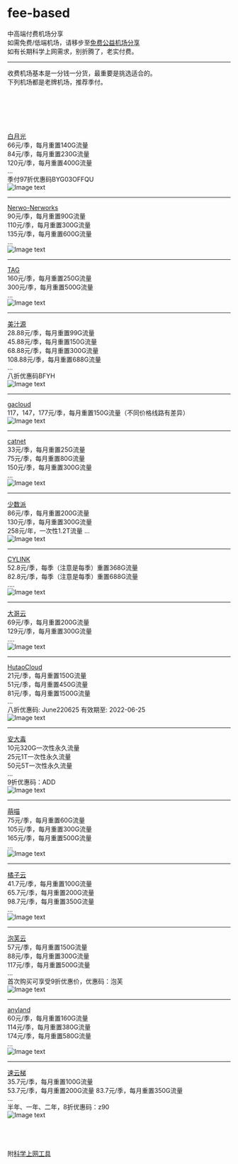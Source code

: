 # fee-based
中高端付费机场分享  
如需免费/低端机场，请移步至[免费公益机场分享](https://github.com/deezertidal/freevpn/blob/main/README.md)  
如有长期科学上网需求，别折腾了，老实付费。   
****
收费机场基本是一分钱一分货，最重要是挑选适合的。    
下列机场都是老牌机场，推荐季付。  
<br>  
<br>  
<br>  
[白月光](https://www.bygcloud.com/#/register?code=DX4iT5B4)  
66元/季，每月重置140G流量  
84元/季，每月重置230G流量  
120元/季，每月重置400G流量  
...  
季付97折优惠码BYG03OFFQU  
![Image text](https://github.com/deezertidal/fee-based/blob/main/IMG/byg.png)  
****
[Nerwo-Nerworks](https://share.eleven.observer/auth/register.html?code=ZWy1)  
90元/季，每月重置90G流量  
110元/季，每月重置300G流量  
135元/季，每月重置600G流量  
...  
![Image text](https://github.com/deezertidal/fee-based/blob/main/IMG/nerwo.png)  
****
[TAG](https://user.taggood-5.xyz/#/register?code=0zZLweop)  
160元/季，每月重置250G流量  
300元/季，每月重置500G流量  
...  
![Image text](https://github.com/deezertidal/fee-based/blob/main/IMG/TAG.png)  
****
[美汁源](https://meizhiyuan.cc/index.php#/register?code=4HR1Wl5V)  
28.88元/季，每月重置99G流量  
45.88元/季，每月重置150G流量  
68.88元/季，每月重置300G流量  
108.88元/季，每月重置688G流量  
...  
八折优惠码BFYH  
![Image text](https://github.com/deezertidal/fee-based/blob/main/IMG/mzy.png)  
****
[gacloud](https://invitation.gacloud.ltd/auth/register?code=NjJP)  
117，147，177元/季，每月重置150G流量（不同价格线路有差异）  
![Image text](https://github.com/deezertidal/fee-based/blob/main/IMG/GACLOUD.png)  
****
[catnet](https://dash.catnet.uk/#/register?code=Rbm2CNZr)  
33元/季，每月重置25G流量  
75元/季，每月重置80G流量  
150元/季，每月重置300G流量  
...  
![Image text](https://github.com/deezertidal/fee-based/blob/main/IMG/CATNET.png)  
****
[少数派](https://sspcloud.me/#/register?code=rNNaMZb2)  
86元/季，每月重置200G流量  
130元/季，每月重置300G流量    
258元/年，一次性1.2T流量
...  
![Image text](https://github.com/deezertidal/fee-based/blob/main/IMG/SSP.png)  
****
[CYLINK](https://cylink.wtf/auth/register?code=Y1NE)  
52.8元/季，每季（注意是每季）重置368G流量  
82.8元/季，每季（注意是每季）重置688G流量  
....  
![Image text](https://github.com/deezertidal/fee-based/blob/main/IMG/CYLINK.png)  
****
[大哥云](https://www.dageyun.net/#/register?code=79MYGsGa)  
69元/季，每月重置200G流量  
129元/季，每月重置300G流量  
....  
![Image text](https://github.com/deezertidal/fee-based/blob/main/IMG/dgy.png)  
****
[HutaoCloud](https://hutao.cloud/auth/register?code=BBEk)  
21元/季，每月重置150G流量  
51元/季，每月重置450G流量  
81元/季，每月重置1500G流量  
...  
八折优惠码: June220625 有效期至: 2022-06-25  
![Image text](https://github.com/deezertidal/fee-based/blob/main/IMG/HUTAO.png)  
****
[安大毒](https://jc.hgdbk.xyz/#/register?code=vYDPAnxc)  
10元320G一次性永久流量  
25元1T一次性永久流量  
50元5T一次性永久流量  
...  
9折优惠码：ADD  
![Image text](https://github.com/deezertidal/fee-based/blob/main/IMG/ADD.png)  
****
[萌喵](https://portal.meomiao.xyz/#/register?code=3spfDTn4)  
75元/季，每月重置60G流量  
105元/季，每月重置300G流量  
165元/季，每月重置500G流量  
...  
![Image text](https://github.com/deezertidal/fee-based/blob/main/IMG/MENGMIAO.png)  
****
[橘子云](https://juzi69.com/auth/register?code=iwX6)  
41.7元/季，每月重置100G流量  
65.7元/季，每月重置200G流量  
98.7元/季，每月重置350G流量  
...  
![Image text](https://github.com/deezertidal/fee-based/blob/main/IMG/JUZI.png)  
****
[泡芙云](https://www.paofu.cloud/auth/register?code=zjTf)  
57元/季，每月重置150G流量  
88元/季，每月重置300G流量  
117元/季，每月重置500G流量  
...  
首次购买可享受9折优惠价，优惠码：泡芙  
![Image text](https://github.com/deezertidal/fee-based/blob/main/IMG/PAOFU.png)  
****
[anyland](https://anyland.best/#/register?code=1YA8EZaH  )  
60元/季，每月重置160G流量  
114元/季，每月重置380G流量  
174元/季，每月重置580G流量  
...  
![Image text](https://github.com/deezertidal/fee-based/blob/main/IMG/ANY.png)  
****
[速云梯](https://suyunti.com/auth/register?code=V47v)  
35.7元/季，每月重置100G流量  
53.7元/季，每月重置200G流量
83.7元/季，每月重置350G流量  
...  
半年、一年、二年，8折优惠码：z90  
![Image text](https://github.com/deezertidal/fee-based/blob/main/IMG/SYT.png)  
<br>  
<br>  
附[科学上网工具](https://github.com/deezertidal/freevpn/blob/main/tools.md)  
